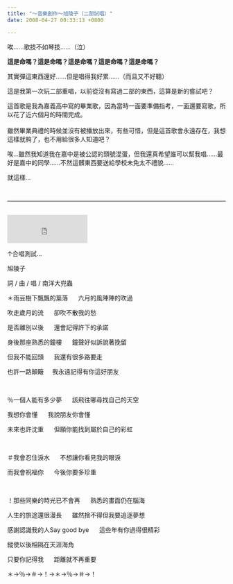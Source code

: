 ```yaml
---
title: "～音樂創作～旭陵子（二部試唱）"
date: 2008-04-27 00:33:13 +0800

---
```



唉......歌技不如琴技......（泣）



**這是命嗎？這是命嗎？這是命嗎？這是命嗎？這是命嗎？**



其實彈這東西還好......但是唱得我好累......（而且又不好聽）



這是我第一次玩二部重唱，以前從沒有寫過二部的東西，這算是新的嘗試吧？

這首歌是我為嘉義高中寫的畢業歌，因為當時一面要準備指考，一面還要寫歌，所以花了近六個月的時間完成。<br /><br />雖然畢業典禮的時候並沒有被播放出來，有些可惜，但是這首歌會永遠存在，我想這樣就夠了，也不用給很多人知道吧？

唉...雖然我知道我在嘉中是被公認的頭號混蛋，但我還真希望誰可以幫我唱......最好是嘉中的同學......不然這髒東西要送給學校未免太不禮貌......



就這樣...



&nbsp;



---

<br />

<iframe height="65" frameborder="0" width="185" scrolling="no" src="http://vlog.xuite.net/vlog/guest/external.php?media_id=ZnVwUzFxLTEwMjUxODQuZmx2&pt=2&ar=1&as=1" marginheight="0" marginwidth="0"></iframe>



↑合唱測試... 



旭陵子



詞 / 曲 / 唱 / 南洋大兜蟲



＊雨豆樹下飄飄的葉落      六月的風陣陣的吹過



吹走歲月的流      卻吹不散我的愁



是否離別以後      還會記得許下的承諾







身後那座熟悉的鐘樓      鐘聲好似訴說著挽留



但我不能回頭      我還有很多路要走



也許一路顛簸     我永遠記得有你這好朋友 



&nbsp;



％一個人能有多少夢      該飛往哪尋找自己的天空



我想你會懂      我說朋友你會懂



未來也許沈重      但願你能找到屬於自己的彩虹



&nbsp;



＃我會忍住淚水      不想讓你看見我的眼淚



而我會祝福你      今後你要多珍重 



&nbsp;



！那些同樂的時光已不會再      熟悉的畫面仍在腦海



人生的旅途還很漫長      雖然捨不得但我要追逐夢想







感謝認識我的人Say good bye      這些年有你過得很精彩



縱使以後相隔在天涯海角



只要你記得我      距離就不再重要



＊→％→＃→！→＊→％→＃→！


